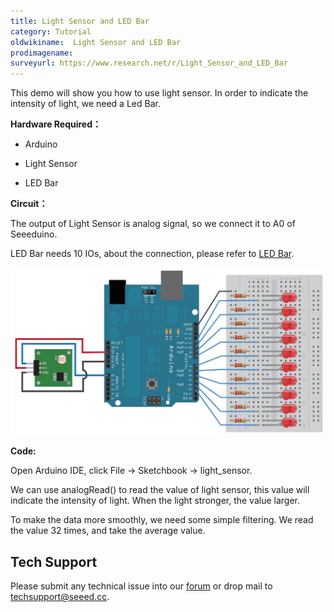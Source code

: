 ```yaml
---
title: Light Sensor and LED Bar
category: Tutorial
oldwikiname:  Light Sensor and LED Bar
prodimagename:
surveyurl: https://www.research.net/r/Light_Sensor_and_LED_Bar
---
```

This demo will show you how to use light sensor. In order to indicate the intensity of light, we need a Led Bar.

**Hardware Required：**

*   Arduino

*   Light Sensor

*   LED Bar

**Circuit：**

The output of Light Sensor is analog signal, so we connect it to A0 of Seeeduino.

LED Bar needs 10 IOs, about the connection, please refer to [LED Bar](http://arduino.cc/en/Tutorial/BarGraph).

![](https://github.com/SeeedDocument/Light_Sensor_and_LED_Bar/raw/master/img/Sidekick_33_1.png)

**Code:**

Open Arduino IDE, click File -&gt; Sketchbook -&gt; light_sensor.

We can use analogRead() to read the value of light sensor, this value will indicate the intensity of light. When the light stronger, the value larger.

To make the data more smoothly, we need some simple filtering. We read the value 32 times, and take the average value.

## Tech Support
Please submit any technical issue into our [forum](http://forum.seeedstudio.com/) or drop mail to techsupport@seeed.cc. 